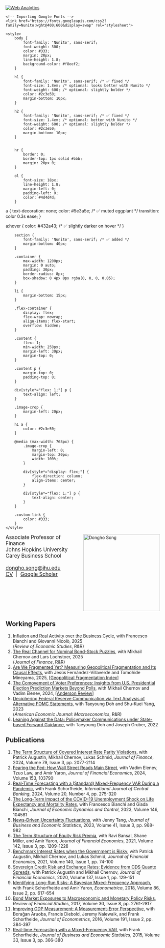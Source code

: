 <head>
    <!-- Default Statcounter code for Dong webpage http://donghosong.com -->
    <script type="text/javascript">
        var sc_project = 13047391; 
        var sc_invisible = 1; 
        var sc_security = "344fc969"; 
    </script>
    <script type="text/javascript" src="https://www.statcounter.com/counter/counter.js" async></script>
    <noscript>
        <div class="statcounter">
            <a title="Web Analytics" href="https://statcounter.com/" target="_blank">
                <img class="statcounter" src="https://c.statcounter.com/13047391/0/344fc969/1/" alt="Web Analytics">
            </a>
        </div>
    </noscript>
    <!-- End of Statcounter Code -->

    <!-- Importing Google Fonts -->
    <link href="https://fonts.googleapis.com/css2?family=Nunito:wght@400;600&display=swap" rel="stylesheet">
    
    <style>
        body {
            font-family: 'Nunito', sans-serif;
            font-weight: 300;
            color: #333;
            margin: 20px;
            line-height: 1.8;
            background-color: #f8eef2;
        }

        h1 {   
            font-family: 'Nunito', sans-serif; /* ✅ fixed */
            font-size: 1.8em; /* optional: looks better with Nunito */
            font-weight: 600; /* optional: slightly bolder */
            color: #2c3e50;
            margin-bottom: 10px;
        }
        
        h2 {   
            font-family: 'Nunito', sans-serif; /* ✅ fixed */
            font-size: 1.4em; /* optional: better with Nunito */
            font-weight: 600; /* optional: slightly bolder */
            color: #2c3e50;
            margin-bottom: 10px;
        }


        hr {
            border: 0;
            border-top: 1px solid #bbb;
            margin: 20px 0;
        }

        ol {
            font-size: 18px;
            line-height: 1.8;
            margin-left: 0;
            padding-left: 0;
            color: #4d4d4d;
        }

a {
    text-decoration: none;
    color: #5e3a5e; /* ✅ muted eggplant */
    transition: color 0.3s ease;
}

a:hover {
    color: #432a43; /* ✅ slightly darker on hover */
}

        section {
            font-family: 'Nunito', sans-serif; /* ✅ added */
            margin-bottom: 40px;
        }

        .container {
            max-width: 1200px;
            margin: 0 auto;
            padding: 30px;
            border-radius: 8px;
            box-shadow: 0 4px 8px rgba(0, 0, 0, 0.05);
        }

        li {
            margin-bottom: 15px;
        }

        .flex-container {
            display: flex;
            flex-wrap: nowrap;
            align-items: flex-start;
            overflow: hidden;
        }

        .content {
            flex: 1;
            min-width: 250px;
            margin-left: 30px;
            margin-top: 0;
        }

        .content p {
            margin-top: 0;
            padding-top: 0;
        }

        div[style*="flex: 1;"] p {
            text-align: left;
        }

        .image-crop {
            margin-left: 20px;
        }

        h1 a {
            color: #2c3e50;
        }

        @media (max-width: 768px) {
            .image-crop {
                margin-left: 0;
                margin-top: 20px;
                width: 100%;
            }

            div[style*="display: flex;"] {
                flex-direction: column;
                align-items: center;
            }

            div[style*="flex: 1;"] p {
                text-align: center;
            }
        }

        .custom-link {
            color: #333;
        }
    </style>
</head>

<div style="display: flex; align-items: flex-start; justify-content: space-between; gap: 20px; flex-wrap: wrap;">
    <div style="flex: 1; min-width: 200px;">
        <p style="margin: 0; padding: 0; font-size: 1.2em; text-align: left;">
            Associate Professor of Finance<br>
            Johns Hopkins University<br>
            Carey Business School<br>
        </p>
        <p style="margin-top: 20px; font-size: 1.2em; text-align: left;">
            <a href="mailto:dongho.song@jhu.edu">dongho.song@jhu.edu</a><br>
            <a href="https://www.dropbox.com/scl/fi/24w0wsai88q1725l73xho/DonghoSong-CV.pdf?rlkey=vfe2hbq6pua4apthvi3whmtwy&st=bf0i2ug0&dl=0" target="_blank">CV</a>
            &nbsp;|&nbsp;
            <a href="https://scholar.google.com/citations?user=z9TGeXYAAAAJ&hl=en" target="_blank">Google Scholar</a>
        </p>
    </div>
    <div class="image-crop" style="flex-shrink: 0;">
        <img src="https://raw.githubusercontent.com/donghosongd/donghosongd.github.io/main/dsong.jpg" alt="Dongho Song" style="width: 250px; max-width: 100%; height: auto;">
    </div>
</div>

<h2>Working Papers</h2>



<ol>
    <li>
        <a href="https://www.dropbox.com/scl/fi/ucsqyoeh1x8i8kbfz8de8/BianchiNicoloSong_inflation_bc_Full_paper.pdf?rlkey=p2sftb0qzqvtk6ln18ozxg9b3&st=fbthgd5r&dl=0" target="_blank" rel="noopener noreferrer">Inflation and Real Activity over the Business Cycle</a>, 
        with Francesco Bianchi and Giovanni Nicolò, 2025
        <br>(<em>Review of Economic Studies</em>, R&R)
    </li>
    <li>
        <a href="https://www.dropbox.com/scl/fi/1063p13kd0dw4oxzh99m4/CLS-latest.pdf?rlkey=bu8nrms7qdoggoiwefabdhbse&st=5cd2z5qr&dl=0" target="_blank" rel="noopener noreferrer">The Real Channel for Nominal Bond-Stock Puzzles</a>, 
        with Mikhail Chernov and Lars Lochstoer, 2025
        <br>(<em>Journal of Finance</em>, R&R)
    </li>
    <li>
     <a href="https://www.dropbox.com/scl/fi/f3kpzyux8m299b5vwwfap/Fragmentation.pdf?..." target="_blank" rel="noopener noreferrer">
    Are We Fragmented Yet? Measuring Geopolitical Fragmentation and Its Causal Effects</a>, 
    with Jesús Fernández-Villaverde and Tomohide Mineyama, 2025,
    [<a href="https://www.dropbox.com/scl/fi/aq6ecl8ubnxqx7psasr53/fvms-fragmentation-index.xlsx?rlkey=dwfsgjq2xdon33qwb788vfez6&st=eur8gdww&dl=0" target="_blank" rel="noopener noreferrer" class="custom-link">Geopolitical Fragmentation Index</a>]
    </li>    
    <li>
    <a href="https://www.dropbox.com/scl/fi/ptmzdrwvncqyzhggnjrgg/election_draft_es.pdf?rlkey=jtrkq8ehajkb9zqrdwvvd4ow7&st=r20m49nz&dl=0" target="_blank" rel="noopener noreferrer">
        The Comovement of Voter Preferences: Insights from U.S. Presidential Election Prediction Markets Beyond Polls</a>,
    with Mikhail Chernov and Vadim Elenev, 2024,
    [<a href="https://anderson-review.ucla.edu/prediction-markets-polls-economic-indicators-better-election-forecasting" target="_blank" rel="noopener noreferrer" class="custom-link">Anderson Review</a>]
    </li>
    <li>
        <a href="https://www.dropbox.com/scl/fi/71k2dtgutklgneydktr2k/draft_DSY2023_latest.pdf?rlkey=mcnqtsr517t83j2zop8fg4sy5&st=m3fu1yug&dl=0" target="_blank" rel="noopener noreferrer">Deciphering Federal Reserve Communication via Text Analysis of Alternative FOMC Statements</a>, 
        with Taeyoung Doh and Shu-Kuei Yang, 2023
        <br>(<em>American Economic Journal: Macroeconomics</em>, R&R)
    </li>
    <li>
        <a href="https://www.dropbox.com/scl/fi/6viaoh5c6by29tiqslpl3/DGS_draft_latest_RWP.pdf?rlkey=qjfe1djr28i76rahl9eujhohl&st=bh45y0d0&dl=0" target="_blank" rel="noopener noreferrer">Leaning Against the Data: Policymaker Communications under State-based Forward Guidance</a>, 
        with Taeyoung Doh and Joseph Gruber, 2022
    </li>
</ol>


<h2>Publications</h2>

<ol>
    <li>
        <a href="https://onlinelibrary.wiley.com/doi/full/10.1111/jofi.13336" target="_blank" rel="noopener noreferrer">The Term Structure of Covered Interest Rate Parity Violations</a>, 
        with Patrick Augustin, Mikhail Chernov, Lukas Schmid, 
        <em>Journal of Finance</em>, 2024, Volume 79, Issue 3, pp. 2077-2114 
    </li>
    <li>
        <a href="https://www.sciencedirect.com/science/article/abs/pii/S0304405X24000138" target="_blank" rel="noopener noreferrer">Fearing the Fed: How Wall Street Reads Main Street</a>, 
        with Vadim Elenev, Tzuo Law, and Amir Yaron, 
        <em>Journal of Financial Economics</em>, 2024, Volume 153, 103790 
    </li>
    <li>
        <a href="https://www.ijcb.org/journal/ijcb24q4a5.pdf" target="_blank" rel="noopener noreferrer">Real-Time Forecasting with a (Standard) Mixed-Frequency VAR During a Pandemic</a>, 
        with Frank Schorfheide, 
        <em>International Journal of Central Banking</em>, 2024, Volume 20, Number 4, pp. 275-320 
    </li>
    <li>
        <a href="https://www.sciencedirect.com/science/article/pii/S0165188922002846" target="_blank" rel="noopener noreferrer">The Long-Term Impact of the COVID-19 Unemployment Shock on Life Expectancy and Mortality Rates</a>, 
        with Francesco Bianchi and Giada Bianchi, 
        <em>Journal of Economic Dynamics and Control</em>, 2023, Volume 146, 104581 
    </li>
    <li>
        <a href="https://www.tandfonline.com/doi/full/10.1080/07350015.2022.2097912?journalCode=ubes20" target="_blank" rel="noopener noreferrer">News-Driven Uncertainty Fluctuations</a>, 
        with Jenny Tang, 
        <em>Journal of Business and Economic Statistics</em>, 2023, Volume 41, Issue 3, pp. 968-982 
    </li>
    <li>
        <a href="https://www.sciencedirect.com/science/article/pii/S0304405X21002361?via%3Dihub" target="_blank" rel="noopener noreferrer">The Term Structure of Equity Risk Premia</a>, 
        with Ravi Bansal, Shane Miller, and Amir Yaron, 
        <em>Journal of Financial Economics</em>, 2021, Volume 142, Issue 3, pp. 1209-1228 
    </li>
    <li>
        <a href="https://www.sciencedirect.com/science/article/pii/S0304405X20302841" target="_blank" rel="noopener noreferrer">Benchmark Interest Rates when the Government is Risky</a>, 
        with Patrick Augustin, Mikhail Chernov, and Lukas Schmid, 
        <em>Journal of Financial Economics</em>, 2021, Volume 140, Issue 1, pp. 74-100 
    </li>
    <li>
        <a href="https://www.sciencedirect.com/science/article/abs/pii/S0304405X19302922?via%3Dihub" target="_blank" rel="noopener noreferrer">Sovereign Credit Risk and Exchange Rates: Evidence from CDS Quanto Spreads</a>, 
        with Patrick Augustin and Mikhail Chernov, 
        <em>Journal of Financial Economics</em>, 2020, Volume 137, Issue 1, pp. 129-151 
    </li>
    <li>
        <a href="https://onlinelibrary.wiley.com/doi/abs/10.3982/ECTA14308" target="_blank" rel="noopener noreferrer">Identifying Long-Run Risks: A Bayesian Mixed-Frequency Approach</a>, 
        with Frank Schorfheide and Amir Yaron, 
        <em>Econometrica</em>, 2018, Volume 86, Issue 2, pp. 617-654 
    </li>
    <li>
        <a href="https://academic.oup.com/rfs/article/30/8/2761/3788530" target="_blank" rel="noopener noreferrer">Bond Market Exposures to Macroeconomic and Monetary Policy Risks</a>, 
        <em>Review of Financial Studies</em>, 2017, Volume 30, Issue 8, pp. 2761-2817 
    </li>
    <li>
        <a href="https://www.sciencedirect.com/science/article/abs/pii/S0304407615002857" target="_blank" rel="noopener noreferrer">Improving GDP Measurement: A Measurement-Error Perspective</a>, 
        with Borağan Aruoba, Francis Diebold, Jeremy Nalewaik, and Frank Schorfheide, 
        <em>Journal of Econometrics</em>, 2016, Volume 191, Issue 2, pp. 384-397 
    </li>
    <li>
        <a href="https://www.tandfonline.com/doi/abs/10.1080/07350015.2014.954707" target="_blank" rel="noopener noreferrer">Real-time Forecasting with a Mixed-Frequency VAR</a>, 
        with Frank Schorfheide, 
        <em>Journal of Business and Economic Statistics</em>, 2015, Volume 33, Issue 3, pp. 366-380 
    </li>
</ol>

